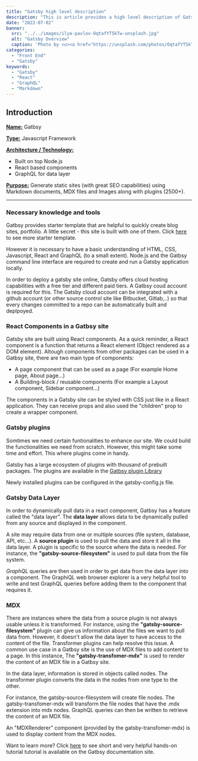 ```yaml
---
title: "Gatsby high level description"
description: "This is article provides a high level description of Gatsby. It contains information about the necessary knowledge and tools needed to build a Gatsby site. It also provides some information on React components and and also on plugins used in a Gatsby site."
date: "2022-07-02"
banner:
  src: "../../images/ilya-pavlov-OqtafYT5kTw-unsplash.jpg"
  alt: "Gatsby Overview"
  caption: 'Photo by <u><a href="https://unsplash.com/photos/OqtafYT5kTw">Ilya Pavlov</a></u>'
categories:
  - "Front End"
  - "Gatsby"
keywords:
  - "Gatsby"
  - "React"
  - "GraphQL"
  - "Markdown"
---
```


## Introduction

**<u>Name:</u>** Gatbsy

**<u>Type:</u>** Javascript Framework

**<u>Architecture / Technology:</u>**
  - Built on top Node.js 
  - React based components
  - GraphQL for data layer

**<u>Purpose:</u>** Generate static sites (with great SEO capabilities) using Markdown documents, MDX files and Images along with plugins (2500+).

---

### Necessary knowledge and tools

Gatbsy provides starter template that are helpful to quickly create blog sites, portfolio. 
A little secret - this site is built with one of them. Click <u>[here](https://www.gatsbyjs.com/starters/)</u> to see more starter template.

However it is necessary to have a basic understanding of HTML, CSS, Javascript, React and GraphQL (to a small extent).
Node.js and the Gatbsy command line interface are required to create and run a Gatsby application locally.

In order to deploy a gatsby site online, Gatsby offers cloud hosting capabilities with a free tier and different paid tiers.
A Gatbsy coud account is required for this. The Gatsby cloud account can be integrated with a github account (or other source control site like Bitbucket, Gitlab,..) so that every changes committed to a repo can be automatically built and deplpoyed.

### React Components in a Gatbsy site

Gatsby site are built using React components. As a quick reminder, a React component is a function that returns a React element (Object rendered as a DOM element).
Altough components from other packages can be used in a Gatbsy site, there are two main type of components: 
- A page component that can be used as a page (For example Home page, About page...)
- A Building-block / reusable components (For example a Layout component, Sidebar component...) 

The components in a Gatsby site can be styled with CSS just like in a React application. 
They can receive props and also used the "children" prop to create a wrapper component.

### Gatsby plugins

Somtimes we need certain funtionalities to enhance our site. We could build the functionalities we need from scratch. However, this might take some time and effort.
This where plugins come in handy.

Gatsby has a large ecosystem of plugins with thousand of prebuilt packages. 
The plugins are available in the <u>[Gatbsy plugin Library](https://www.gatsbyjs.com/plugins)</u>

Newly installed plugins can be configured in the gatsby-config.js file.


### Gatsby Data Layer
In order to dynamically pull data in a react component, Gatbsy has a feature called the "data layer".
The **data layer** allows data to be dynamically pulled from any source and displayed in the component.

A site may require data from one or multiple sources (file system, database, API, etc...).
A **source plugin** is used to pull the data and store it all in the data layer. A plugin is specific to the source where the data is needed. 
For instance, the **"gatsby-source-filesystem"** is used to pull data from the file system.

*GraphQL* queries are then used in order to get data from the data layer into a component. 
The GraphiQL web browser explorer is a very helpful tool to write and test GraphQL queries before adding them to the component that requires it.

### MDX
There are instances where the data from a source plugin is not always usable unless it is transformed.
For instance, using the **"gatsby-source-filesystem"** plugin can give us information about the files we want to pull data from. 
However, it doesn't allow the data layer to have access to the content of the file. Transformer plugins can help resolve this issue.
A common use case in a Gatbsy site is the use of MDX files to add content to a page. In this instance, 
The **"gatsby-transfomer-mdx"** is used to render the content of an MDX file in a Gatbsy site.

In the data layer, information is stored in objects called nodes. The transformer plugin converts the data in the nodes from one type to the other.

For instance, the gatsby-source-filesystem will create file nodes. The gatsby-transfomer-mdx will transform the file nodes that have the .mdx extension into mdx nodes. 
GraphQL queries can then be written to retrieve the content of an MDX file. 

An "MDXRenderer" component (provided by the gatsby-transfomer-mdx) is used to display content from the MDX nodes.

Want to learn more? Click <u>[here](https://www.gatsbyjs.com/docs/tutorial/)</u> to see short and very helpful hands-on tutorial tutorial is available on the Gatbsy documentation site. 